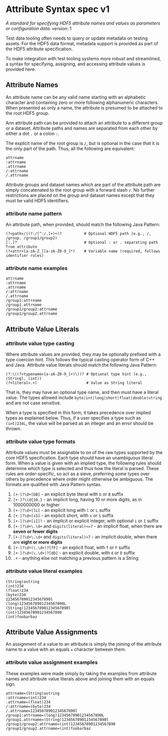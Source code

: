 # Attribute Syntax spec v1
_A standard for specifying HDF5 attribute names and values as parameters or configuration data._
_version_: 1

Test data tooling often needs to query or update metadata on testing assets. For the HDF5 data
format, metadata support is provided as part of the HDF5 attribute specification.

To make integration with test tooling systems more robust and streamlined, a syntax for specifying,
assigning, and accessing attribute values is provided here.

## Attribute Names

An attribute name can be any valid name starting with an alphabetic character and containing zero or
more following alphanumeric characters. When presented as only a name, the attribute is presumed to
be attached to the root HDF5 group.

Ann attribute path can be provided to attach an attribute to a different group or a dataset.
Attribute paths and names are separated from each other by either a dot `.` or a colon `:`.

The explicit name of the root group is `/`, but is optional in the case that it is the only part of
the path. Thus, all the following are equivalent:

```
attrname
:attrname
.attrname
/:attrname
/.attrname
```

Attribute groups and dataset names which are part of the attribute path are simply concatenated to
the root group with a forward slash `/`. No further restrictions are placed on the group and dataset
names except that they must be valid HDF5 identifiers.

### attribute name pattern

An attribute path, when provided, should match the following Java Pattern:

```
(?<path>/|(?:/[^:/.]+)+)?          # Optional HDF5 path (e.g., /, /group, /group1/group2)
[:.]?                              # Optional : or . separating path from attribute
(?<attr>[a-zA-Z_][a-zA-Z0-9_]*)    # Variable name (required, follows identifier rules)
```

### attribute name examples

```
attrname
:attrname
.attrname
/:attrname
/.attrname
/group1:attrname
/group1.attrname
/group1/group2:attrname
/group1/group2.attrname
```

## Attribute Value Literals

### attribute value type casting

Where attribute values are provided, they may be optionally prefixed with a type coercion hint. This
follows the typical casting operator form of C++ and Java. Attribute value literals should match the
following Java Pattern:

```
(?:\((?<typename>[a-zA-Z0-9_]+)\))? # Optional type hint (e.g., (String), (int))
(?<literal>.+)                      # Value as String literal
```

That is, they may have an optional type name, and then must have a literal value. The types allowed
include `byte|int|long|short|float|double|string` and are not case sensitive.

When a type is specified in this form, it takes precedence over implied types as explained below.
Thus, if a user specifies a type such as `(int)234L`, the value will be parsed as an integer and an
error should be thrown.

### attribute value type formats

Attribute values must be assignable to on of the raw types supported by the core HDF5 specification.
Each type should have an unambiguous literal form. When a value is given with an implied type, the
following rules should determine which type is selected and thus how the literal is parsed. These
rules are order-specific, so act as a sieve, preferring some types over others by precedence where
order might otherwise be ambiguous. The formats are qualified with Java Pattern syntax.

1. `[+-]?\d+[bB]` - an explicit byte literal with `b` or `B` suffix
2. `[+-]?\\d{10,}` - an implicit long, having 10 or more digits, as in 1000000000 or higher
3. `[+-]?\d+[lL]` - an explicit long with `l` or `L` suffix
4. `[+-]?\d+[sS]` - an explicit short, with `s` or `S` suffix
5. `[+-]?\d+[iI]?` - an implicit or explicit integer, with optional `i` or `I` suffix
6. `[+-]?\d+\.\d+` and `digits(literal)<=7` - an implicit float, when there are **seven or fewer
   digits**
7. `[+-]?\d+\.\d+` and `digits(literal)>7` - an implicit double, when there are **eight or more
   digits**
8. `[+-]?\d+(\.\d+)?[fF]` - an explicit float, with `f` or `F` suffix
9. `[+-]?\d+(\.\d+)?[dD]` - an explicit double, with `d` or `D` suffix
10. `.+` - anything else not matching a previous pattern is a String

### attribute value literal examples

```
(String)astring
(int)234
(float)234
(byte)234
12345678901234567890l
(long)12345678901234567890L
(String)12345678901234567890l
(int)12345678901234567890
(int)foobarbaz
```

## Attribute Value Assignments

An assignment of a value to an attribute is simply the joining of the attribute name to a value with
an equals `=` character between them.

### attribute value assignment examples

These examples were made simply by taking the examples from attribute names and attribute value
literals above and joining them with an equals sign.

```
attrname=(String)astring
:attrname=(int)234
.attrname=(float)234
/:attrname=(byte)234
/.attrname=12345678901234567890l
/group1:attrname=(long)12345678901234567890L
/group1.attrname=(String)12345678901234567890l
/group1/group2:attrname=(int)12345678901234567890
/group1/group2.attrname=(int)foobarbaz
```

